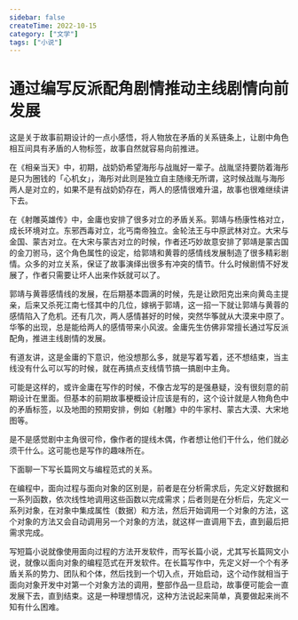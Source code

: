 ```yaml
---
sidebar: false
createTime: 2022-10-15
category: ["文学"] 
tags: ["小说"]
---
```


# 通过编写反派配角剧情推动主线剧情向前发展

这是关于故事前期设计的一点小感悟，将人物放在矛盾的关系链条上，让剧中角色相互间具有矛盾的人物标签，故事自然就容易向前推进。

在《相亲当天》中，初期，战奶奶希望海彤与战胤好一辈子。战胤坚持要防着海彤是只为圈钱的「心机女」，海彤对此则是独立自主随缘无所谓，这时候战胤与海彤两人是对立的，如果不是有战奶奶存在，两人的感情很难升温，故事也很难继续讲下去。

在《射雕英雄传》中，金庸也安排了很多对立的矛盾关系。郭靖与杨康性格对立，成长环境对立。东邪西毒对立，北丐南帝独立。金轮法王与中原武林对立。大宋与金国、蒙古对立。在大宋与蒙古对立的时候，作者还巧妙故意安排了郭靖是蒙古国的金刀驸马，这个角色属性的设定，给郭靖和黄蓉的感情线发展制造了很多精彩剧情。众多的对立关系，保证了故事演绎出很多有冲突的情节。什么时候剧情不好发展了，作者只需要让坏人出来作妖就可以了。

郭靖与黄蓉感情线的发展，在后期基本圆满的时候，先是让欧阳克出来向黄岛主提亲，后来又杀死江南七怪其中的几位，嫁祸于郭靖，这一招一下就让郭靖与黄蓉的感情陷入了危机。还有几次，两人感情甚好的时候，突然华筝就从大漠来中原了。华筝的出现，总是能给两人的感情带来小风波。金庸先生仿佛非常擅长通过写反派配角，推进主线剧情的发展。

有道友讲，这是金庸的下意识，他没想那么多，就是写着写着，还不想结束，当主线没有什么可以写的时候，就在再搞点支线情节搞一搞剧中主角。

可能是这样的，或许金庸在写作的时候，不像古龙写的是强悬疑，没有很刻意的前期设计在里面。但基本的前期故事梗概设计应该是有的，这个设计就是人物角色中的矛盾标签，以及地图的预期安排，例如《射雕》中的牛家村、蒙古大漠、大宋地图等。

是不是感觉剧中主角很可伶，像作者的提线木偶，作者想让他们干什么，他们就必须干什么。这可能也是写作的趣味所在。

下面聊一下写长篇网文与编程范式的关系。

在编程中，面向过程与面向对象的区别是，前者是在分析需求后，先定义好数据和一系列函数，依次线性地调用这些函数以完成需求；后者则是在分析后，先定义一系列对象，在对象中集成属性（数据）和方法，然后开始调用一个对象的方法，这个对象的方法又会自动调用另一个对象的方法，就这样一直调用下去，直到最后把需求完成。

写短篇小说就像使用面向过程的方法开发软件，而写长篇小说，尤其写长篇网文小说，就像以面向对象的编程范式在开发软件。在长篇写作中，先定义好一个个有矛盾关系的势力、团队和个体，然后找到一个切入点，开始启动，这个动作就相当于面向对象开发中对第一个对象方法的调用，整部作品一旦启动，故事便可能会一直发展下去，直到结束。这是一种理想情况，这种方法说起来简单，真要做起来尚不知有什么困难。